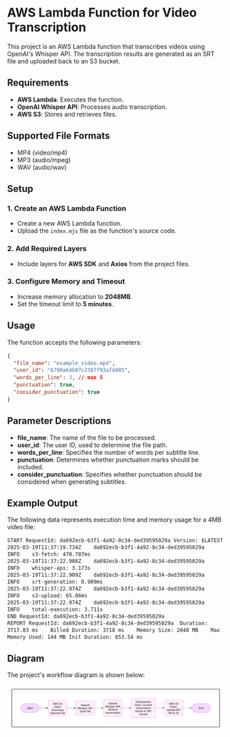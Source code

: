# **AWS Lambda Function for Video Transcription**  

This project is an AWS Lambda function that transcribes videos using OpenAI's Whisper API. The transcription results are generated as an SRT file and uploaded back to an S3 bucket.  

## **Requirements**  
- **AWS Lambda**: Executes the function.  
- **OpenAI Whisper API**: Processes audio transcription.  
- **AWS S3**: Stores and retrieves files.  

## **Supported File Formats**
- MP4 (video/mp4)
- MP3 (audio/mpeg)
- WAV (audio/wav)

## **Setup**  

### **1. Create an AWS Lambda Function**  
- Create a new AWS Lambda function.  
- Upload the `index.mjs` file as the function's source code.  

### **2. Add Required Layers**  
- Include layers for **AWS SDK** and **Axios** from the project files.  

### **3. Configure Memory and Timeout**  
- Increase memory allocation to **2048MB**.  
- Set the timeout limit to **5 minutes**.  

## **Usage**  

The function accepts the following parameters:  

```json
{
  "file_name": "example_video.mp4",
  "user_id": "6790a64b87c2387f93afd485",
  "words_per_line": 3, // max 5
  "punctuation": true,
  "consider_punctuation": true
}
```

## **Parameter Descriptions**  

- **file_name**: The name of the file to be processed.  
- **user_id**: The user ID, used to determine the file path.  
- **words_per_line**: Specifies the number of words per subtitle line.  
- **punctuation**: Determines whether punctuation marks should be included.  
- **consider_punctuation**: Specifies whether punctuation should be considered when generating subtitles.  

## **Example Output**  

The following data represents execution time and memory usage for a 4MB video file:  

```
START RequestId: da692ecb-b3f1-4a92-8c34-ded39595029a Version: $LATEST
2025-03-19T11:37:19.734Z	da692ecb-b3f1-4a92-8c34-ded39595029a	INFO	s3-fetch: 470.787ms
2025-03-19T11:37:22.908Z	da692ecb-b3f1-4a92-8c34-ded39595029a	INFO	whisper-api: 3.173s
2025-03-19T11:37:22.909Z	da692ecb-b3f1-4a92-8c34-ded39595029a	INFO	srt-generation: 0.909ms
2025-03-19T11:37:22.974Z	da692ecb-b3f1-4a92-8c34-ded39595029a	INFO	s3-upload: 65.06ms
2025-03-19T11:37:22.974Z	da692ecb-b3f1-4a92-8c34-ded39595029a	INFO	total-execution: 3.711s
END RequestId: da692ecb-b3f1-4a92-8c34-ded39595029a
REPORT RequestId: da692ecb-b3f1-4a92-8c34-ded39595029a	Duration: 3717.83 ms	Billed Duration: 3718 ms	Memory Size: 2048 MB	Max Memory Used: 144 MB	Init Duration: 853.54 ms	
```

## **Diagram**  

The project's workflow diagram is shown below:  

![Project Workflow Diagram](diagram.png)

